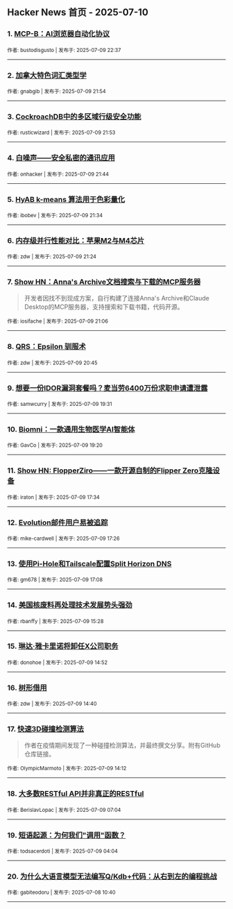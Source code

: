 ## Hacker News 首页 - 2025-07-10


### 1. [MCP-B：AI浏览器自动化协议](https://news.ycombinator.com/item?id=44515403)

<sub>作者: bustodisgusto | 发布于: 2025-07-09 22:37</sub>

---

### 2. [加拿大特色词汇类型学](https://news.ycombinator.com/item?id=44515101)

<sub>作者: gnabgib | 发布于: 2025-07-09 21:54</sub>

---

### 3. [CockroachDB中的多区域行级安全功能](https://news.ycombinator.com/item?id=44515087)

<sub>作者: rusticwizard | 发布于: 2025-07-09 21:53</sub>

---

### 4. [白噪声——安全私密的通讯应用](https://news.ycombinator.com/item?id=44515023)

<sub>作者: onhacker | 发布于: 2025-07-09 21:44</sub>

---

### 5. [HyAB k-means 算法用于色彩量化](https://news.ycombinator.com/item?id=44514946)

<sub>作者: ibobev | 发布于: 2025-07-09 21:34</sub>

---

### 6. [内存级并行性能对比：苹果M2与M4芯片](https://news.ycombinator.com/item?id=44514877)

<sub>作者: zdw | 发布于: 2025-07-09 21:24</sub>

---

### 7. [Show HN：Anna's Archive文档搜索与下载的MCP服务器](https://news.ycombinator.com/item?id=44514753)
> 开发者因找不到现成方案，自行构建了连接Anna's Archive和Claude Desktop的MCP服务器，支持搜索和下载书籍，代码开源。

<sub>作者: iosifache | 发布于: 2025-07-09 21:06</sub>

---

### 8. [QRS：Epsilon 驯服术](https://news.ycombinator.com/item?id=44514559)

<sub>作者: zdw | 发布于: 2025-07-09 20:45</sub>

---

### 9. [想要一份IDOR漏洞套餐吗？麦当劳6400万份求职申请遭泄露](https://news.ycombinator.com/item?id=44513940)

<sub>作者: samwcurry | 发布于: 2025-07-09 19:31</sub>

---

### 10. [Biomni：一款通用生物医学AI智能体](https://news.ycombinator.com/item?id=44513843)

<sub>作者: GavCo | 发布于: 2025-07-09 19:20</sub>

---

### 11. [Show HN: FlopperZiro——一款开源自制的Flipper Zero克隆设备](https://news.ycombinator.com/item?id=44512763)

<sub>作者: iraton | 发布于: 2025-07-09 17:34</sub>

---

### 12. [Evolution邮件用户易被追踪](https://news.ycombinator.com/item?id=44512684)

<sub>作者: mike-cardwell | 发布于: 2025-07-09 17:26</sub>

---

### 13. [使用Pi-Hole和Tailscale配置Split Horizon DNS](https://news.ycombinator.com/item?id=44512470)

<sub>作者: gm678 | 发布于: 2025-07-09 17:08</sub>

---

### 14. [美国核废料再处理技术发展势头强劲](https://news.ycombinator.com/item?id=44511282)

<sub>作者: rbanffy | 发布于: 2025-07-09 15:28</sub>

---

### 15. [琳达·雅卡里诺将卸任X公司职务](https://news.ycombinator.com/item?id=44510731)

<sub>作者: donohoe | 发布于: 2025-07-09 14:52</sub>

---

### 16. [树形借用](https://news.ycombinator.com/item?id=44510600)

<sub>作者: zdw | 发布于: 2025-07-09 14:40</sub>

---

### 17. [快速3D碰撞检测算法](https://news.ycombinator.com/item?id=44510282)
> 作者在疫情期间发现了一种碰撞检测算法，并最终撰文分享。附有GitHub仓库链接。

<sub>作者: OlympicMarmoto | 发布于: 2025-07-09 14:12</sub>

---

### 18. [大多数RESTful API并非真正的RESTful](https://news.ycombinator.com/item?id=44507076)

<sub>作者: BerislavLopac | 发布于: 2025-07-09 07:04</sub>

---

### 19. [短语起源：为何我们"调用"函数？](https://news.ycombinator.com/item?id=44506251)

<sub>作者: todsacerdoti | 发布于: 2025-07-09 04:04</sub>

---

### 20. [为什么大语言模型无法编写Q/Kdb+代码：从右到左的编程挑战](https://news.ycombinator.com/item?id=44498766)

<sub>作者: gabiteodoru | 发布于: 2025-07-08 10:40</sub>

---
